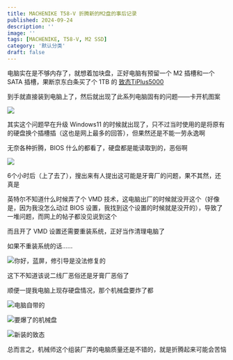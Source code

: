 ```yaml
---
title: MACHENIKE T58-V 折腾新的M2盘的事后记录
published: 2024-09-24
description: ''
image: ''
tags: [MACHENIKE, T58-V, M2 SSD]
category: '默认分类'
draft: false 
---
```

电脑实在是不够内存了，就想着加块盘，正好电脑有预留一个 M2 插槽和一个 SATA 插槽，果断京东白条买了个 1TB 的 [致态TiPlus5000](https://item.jd.com/100018551171.html)

到手就直接装到电脑上了，然后就出现了此系列电脑固有的问题——卡开机图案

![](https://act-webstatic.akio.top/2024/10/15/670e5bbedb9ce.jpg)

其实这个问题早在升级 Windows11 的时候就出现了，只不过当时使用的是将原有的硬盘换个插槽插（这也是网上最多的回答），但果然还是不能一劳永逸啊

无奈各种折腾，BIOS 什么的都看了，硬盘都是能读取到的，恶俗啊

![](https://act-webstatic.blueakio.com/2024/09/24/66f25f1ddedad.jpg)

6个小时后（上了去了），搜出来有人提出这可能是牙膏厂的问题，果不其然，还真是

英特尔不知道什么时候弄了个 VMD 技术，这电脑出厂的时候就没开这个（好像是，因为我没怎么动过 BIOS 设置，我找到这个设置的时候就是没开的），导致了一堆问题，而网上的帖子都没见说到这个

而且开了 VMD 设置还需要重装系统，正好当作清理电脑了

如果不重装系统的话……

![你好，蓝屏，修引导是没法修复的](https://act-webstatic.blueakio.com/2024/09/24/66f25d218444a.jpg)

这下不知道该说二线厂恶俗还是牙膏厂恶俗了

顺便一提我电脑上现存硬盘情况，那个机械盘要炸了都

![电脑自带的](https://act-webstatic.blueakio.com/2024/09/24/66f2604faf39b.png)

![要爆了的机械盘](https://act-webstatic.blueakio.com/2024/09/24/66f260757d9d3.png)

![新装的致态](https://act-webstatic.blueakio.com/2024/09/24/66f260883bd8d.png)

总而言之，机械师这个组装厂弄的电脑质量还是不错的，就是折腾起来可能会苦恼